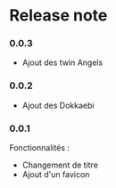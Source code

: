 # Release note

### 0.0.3

- Ajout des twin Angels

### 0.0.2

- Ajout des Dokkaebi

### 0.0.1

Fonctionnalités : 
- Changement de titre
- Ajout d'un favicon
